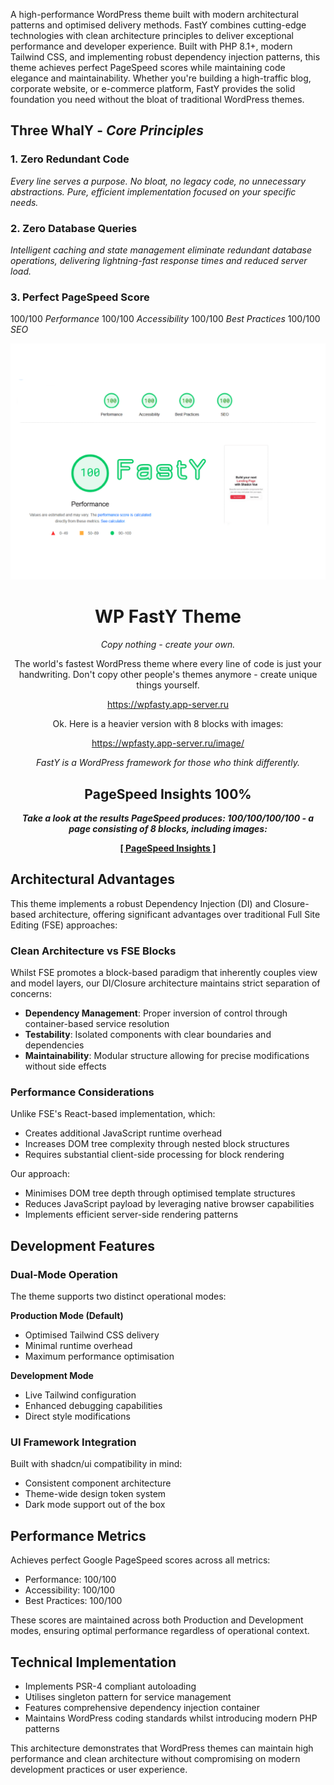 A high-performance WordPress theme built with modern architectural patterns and optimised delivery methods. FastY combines cutting-edge technologies with clean architecture principles to deliver exceptional performance and developer experience. Built with PHP 8.1+, modern Tailwind CSS, and implementing robust dependency injection patterns, this theme achieves perfect PageSpeed scores while maintaining code elegance and maintainability. Whether you're building a high-traffic blog, corporate website, or e-commerce platform, FastY provides the solid foundation you need without the bloat of traditional WordPress themes.

## Three WhalY - *Core Principles*

### 1. Zero Redundant Code
*Every line serves a purpose. No bloat, no legacy code, no unnecessary abstractions. Pure, efficient implementation focused on your specific needs.*

### 2. Zero Database Queries
*Intelligent caching and state management eliminate redundant database operations, delivering lightning-fast response times and reduced server load.*

### 3. Perfect PageSpeed Score
100/100 *Performance*
100/100 *Accessibility*
100/100 *Best Practices*
100/100 *SEO*

<div align="center">
    <img src="https://raw.githubusercontent.com/alexy-os/wp-fasty/refs/heads/main/screenshot.png" alt="FastY Theme" width="600">

# WP FastY Theme

*Copy nothing - create your own.*

The world's fastest WordPress theme where every line of code is just your handwriting. Don't copy other people's themes anymore - create unique things yourself.

https://wpfasty.app-server.ru

Ok. Here is a heavier version with 8 blocks with images:

https://wpfasty.app-server.ru/image/

*FastY is a WordPress framework for those who think differently.*

## PageSpeed Insights 100%

***Take a look at the results PageSpeed produces: 100/100/100/100 - a page consisting of 8 blocks, including images:***

[**[ PageSpeed Insights ]**](https://pagespeed.web.dev/analysis/https-wpfasty-app-server-ru-image/6skfxs0iqv?form_factor=desktop)

</div>

## Architectural Advantages

This theme implements a robust Dependency Injection (DI) and Closure-based architecture, offering significant advantages over traditional Full Site Editing (FSE) approaches:

### Clean Architecture vs FSE Blocks

Whilst FSE promotes a block-based paradigm that inherently couples view and model layers, our DI/Closure architecture maintains strict separation of concerns:

- **Dependency Management**: Proper inversion of control through container-based service resolution
- **Testability**: Isolated components with clear boundaries and dependencies
- **Maintainability**: Modular structure allowing for precise modifications without side effects

### Performance Considerations

Unlike FSE's React-based implementation, which:
- Creates additional JavaScript runtime overhead
- Increases DOM tree complexity through nested block structures
- Requires substantial client-side processing for block rendering

Our approach:
- Minimises DOM tree depth through optimised template structures
- Reduces JavaScript payload by leveraging native browser capabilities
- Implements efficient server-side rendering patterns

## Development Features

### Dual-Mode Operation

The theme supports two distinct operational modes:

**Production Mode (Default)**
- Optimised Tailwind CSS delivery
- Minimal runtime overhead
- Maximum performance optimisation

**Development Mode**
- Live Tailwind configuration
- Enhanced debugging capabilities
- Direct style modifications

### UI Framework Integration

Built with shadcn/ui compatibility in mind:
- Consistent component architecture
- Theme-wide design token system
- Dark mode support out of the box

## Performance Metrics

Achieves perfect Google PageSpeed scores across all metrics:
- Performance: 100/100
- Accessibility: 100/100
- Best Practices: 100/100

These scores are maintained across both Production and Development modes, ensuring optimal performance regardless of operational context.

## Technical Implementation

- Implements PSR-4 compliant autoloading
- Utilises singleton pattern for service management
- Features comprehensive dependency injection container
- Maintains WordPress coding standards whilst introducing modern PHP patterns

This architecture demonstrates that WordPress themes can maintain high performance and clean architecture without compromising on modern development practices or user experience.
